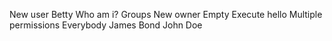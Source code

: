 New user Betty
Who am i?
Groups
New owner
Empty
Execute hello
Multiple permissions
Everybody
James Bond
John Doe
